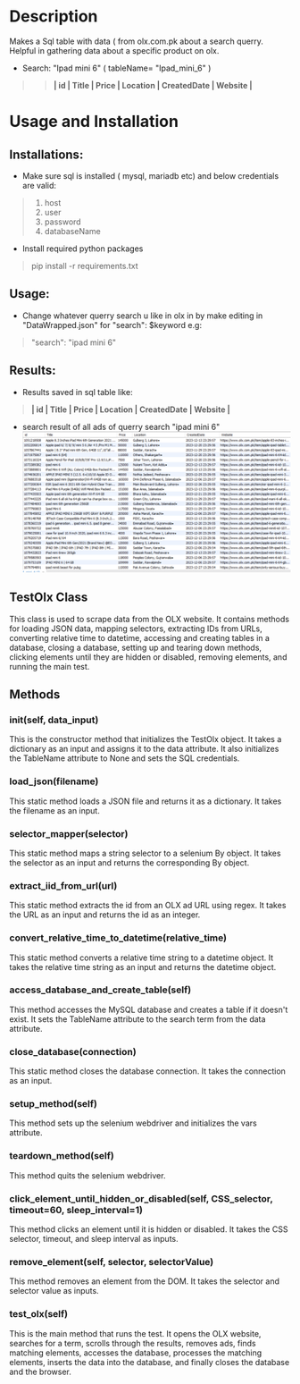 # Description
 Makes a Sql table with data (  from olx.com.pk about a search querry.
 Helpful in gathering data about a specific product on olx.
 - Search: "Ipad mini 6" ( tableName= "Ipad_mini_6" )
 > > **|   id      |   Title   |   Price   |   Location    |   CreatedDate |   Website |**
 

# Usage and Installation
## Installations:

- Make sure sql is installed ( mysql, mariadb etc) and below credentials are valid:
> 1. host
> 2. user
> 3. password
> 4. databaseName

- Install required python packages
> pip install -r requirements.txt

## Usage:
- Change whatever querry search u like in olx in by make editing in "DataWrapped.json" for "search": $keyword e.g:
> "search": "ipad mini 6"

## Results:
 - Results saved in sql table like:
> **|   id      |   Title   |   Price   |   Location    |   CreatedDate |   Website |**

- search result of all ads of querry search "ipad mini 6"
![Results Image](resources/Results.png)

## TestOlx Class
This class is used to scrape data from the OLX website. It contains methods for loading JSON data, mapping selectors, extracting IDs from URLs, converting relative time to datetime, accessing and creating tables in a database, closing a database, setting up and tearing down methods, clicking elements until they are hidden or disabled, removing elements, and running the main test.

## Methods

### __init__(self, data_input)
This is the constructor method that initializes the TestOlx object. It takes a dictionary as an input and assigns it to the data attribute. It also initializes the TableName attribute to None and sets the SQL credentials.

### load_json(filename)
This static method loads a JSON file and returns it as a dictionary. It takes the filename as an input.

### selector_mapper(selector)
This static method maps a string selector to a selenium By object. It takes the selector as an input and returns the corresponding By object.

### extract_iid_from_url(url)
This static method extracts the id from an OLX ad URL using regex. It takes the URL as an input and returns the id as an integer.

### convert_relative_time_to_datetime(relative_time)
This static method converts a relative time string to a datetime object. It takes the relative time string as an input and returns the datetime object.

### access_database_and_create_table(self)
This method accesses the MySQL database and creates a table if it doesn't exist. It sets the TableName attribute to the search term from the data attribute.

### close_database(connection)
This static method closes the database connection. It takes the connection as an input.

### setup_method(self)
This method sets up the selenium webdriver and initializes the vars attribute.

### teardown_method(self)
This method quits the selenium webdriver.

### click_element_until_hidden_or_disabled(self, CSS_selector, timeout=60, sleep_interval=1)
This method clicks an element until it is hidden or disabled. It takes the CSS selector, timeout, and sleep interval as inputs.

### remove_element(self, selector, selectorValue)
This method removes an element from the DOM. It takes the selector and selector value as inputs.

### test_olx(self)
This is the main method that runs the test. It opens the OLX website, searches for a term, scrolls through the results, removes ads, finds matching elements, accesses the database, processes the matching elements, inserts the data into the database, and finally closes the database and the browser.
